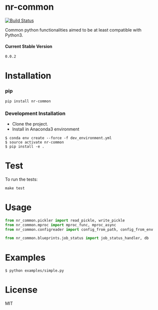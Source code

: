 # nr-common
[![Build Status](https://travis-ci.org/nitred/nr-common.svg?branch=master)](https://travis-ci.org/nitred/nr-common)

Common python functionalities aimed to be at least compatible with Python3.

#### Current Stable Version
```
0.0.2
```


# Installation

### pip
```
pip install nr-common
```


### Development Installation

* Clone the project.
* Install in Anaconda3 environment
```
$ conda env create --force -f dev_environment.yml
$ source activate nr-common
$ pip install -e .
```


# Test
To run the tests:
```
make test
```


# Usage
```python
from nr_common.pickler import read_pickle, write_pickle
from nr_common.mproc import mproc_func, mproc_async
from nr_common.configreader import config_from_path, config_from_env

from nr_common.blueprints.job_status import job_status_handler, db
```


# Examples
```
$ python examples/simple.py
```


# License
MIT

